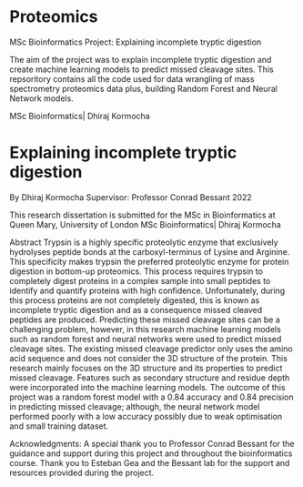 # Proteomics
MSc Bioinformatics Project: Explaining incomplete tryptic digestion

The aim of the project was to explain incomplete tryptic digestion and create machine learning models to predict missed cleavage sites.
This repsoritory contains all the code used for data wrangling of mass spectrometry proteomics data plus, building Random Forest and Neural Network models. 


MSc Bioinformatics| Dhiraj Kormocha

# Explaining incomplete tryptic digestion
By Dhiraj Kormocha
Supervisor: Professor Conrad Bessant
2022

This research dissertation is submitted for the MSc in Bioinformatics at Queen Mary, University of London
MSc Bioinformatics| Dhiraj Kormocha

Abstract
Trypsin is a highly specific proteolytic enzyme that exclusively hydrolyses peptide bonds at the carboxyl-terminus of Lysine and Arginine. This specificity makes trypsin the preferred proteolytic enzyme for protein digestion in bottom-up proteomics. This process requires trypsin to completely digest proteins in a complex sample into small peptides to identify and quantify proteins with high confidence. Unfortunately, during this process proteins are not completely digested, this is known as incomplete tryptic digestion and as a consequence missed cleaved peptides are produced. Predicting these missed cleavage sites can be a challenging problem, however, in this research machine learning models such as random forest and neural networks were used to predict missed cleavage sites. The existing missed cleavage predictor only uses the amino acid sequence and does not consider the 3D structure of the protein. This research mainly focuses on the 3D structure and its properties to predict missed cleavage. Features such as secondary structure and residue depth were incorporated into the machine learning models. The outcome of this project was a random forest model with a 0.84 accuracy and 0.84 precision in predicting missed cleavage; although, the neural network model performed poorly with a low accuracy possibly due to weak optimisation and small training dataset.

Acknowledgments:
A special thank you to Professor Conrad Bessant for the guidance and support during this project and throughout the bioinformatics course. Thank you to Esteban Gea and the Bessant lab for the support and resources provided during the project.

